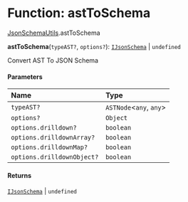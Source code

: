 # Function: astToSchema

[JsonSchemaUtils](/auto-docs/json-schema/modules/JsonSchemaUtils.md).astToSchema

**astToSchema**(`typeAST?`, `options?`): [`IJsonSchema`](/auto-docs/json-schema/interfaces/IJsonSchema.md) | `undefined`

Convert AST To JSON Schema

#### Parameters

| Name | Type |
| :------ | :------ |
| `typeAST?` | `ASTNode`<`any`, `any`> |
| `options?` | `Object` |
| `options.drilldown?` | `boolean` |
| `options.drilldownArray?` | `boolean` |
| `options.drilldownMap?` | `boolean` |
| `options.drilldownObject?` | `boolean` |

#### Returns

[`IJsonSchema`](/auto-docs/json-schema/interfaces/IJsonSchema.md) | `undefined`
